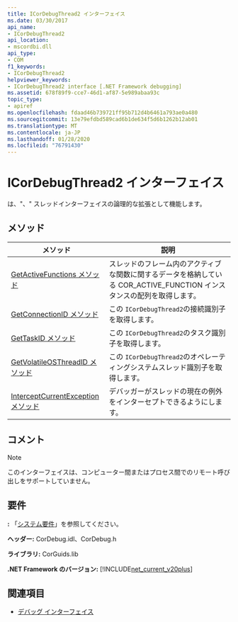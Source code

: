 ```yaml
---
title: ICorDebugThread2 インターフェイス
ms.date: 03/30/2017
api_name:
- ICorDebugThread2
api_location:
- mscordbi.dll
api_type:
- COM
f1_keywords:
- ICorDebugThread2
helpviewer_keywords:
- ICorDebugThread2 interface [.NET Framework debugging]
ms.assetid: 678f89f9-cce7-46d1-af87-5e989abaa93c
topic_type:
- apiref
ms.openlocfilehash: fdaad46b739721ff95b712d4b6461a793ae0a480
ms.sourcegitcommit: 13e79efdbd589cad6b1de634f5d6b1262b12ab01
ms.translationtype: MT
ms.contentlocale: ja-JP
ms.lasthandoff: 01/28/2020
ms.locfileid: "76791430"
---
```

# <a name="icordebugthread2-interface"></a>ICorDebugThread2 インターフェイス
は、"、" スレッドインターフェイスの論理的な拡張として機能します。  
  
## <a name="methods"></a>メソッド  
  
|メソッド|説明|  
|------------|-----------------|  
|[GetActiveFunctions メソッド](icordebugthread2-getactivefunctions-method.md)|スレッドのフレーム内のアクティブな関数に関するデータを格納している COR_ACTIVE_FUNCTION インスタンスの配列を取得します。|  
|[GetConnectionID メソッド](icordebugthread2-getconnectionid-method.md)|この `ICorDebugThread2`の接続識別子を取得します。|  
|[GetTaskID メソッド](icordebugthread2-gettaskid-method.md)|この `ICorDebugThread2`のタスク識別子を取得します。|  
|[GetVolatileOSThreadID メソッド](icordebugthread2-getvolatileosthreadid-method.md)|この `ICorDebugThread2`のオペレーティングシステムスレッド識別子を取得します。|  
|[InterceptCurrentException メソッド](icordebugthread2-interceptcurrentexception-method.md)|デバッガーがスレッドの現在の例外をインターセプトできるようにします。|  
  
## <a name="remarks"></a>コメント  
  
> [!NOTE]
> このインターフェイスは、コンピューター間またはプロセス間でのリモート呼び出しをサポートしていません。  
  
## <a name="requirements"></a>要件  
 **:** 「[システム要件](../../../../docs/framework/get-started/system-requirements.md)」を参照してください。  
  
 **ヘッダー:** CorDebug.idl、CorDebug.h  
  
 **ライブラリ:** CorGuids.lib  
  
 **.NET Framework のバージョン:** [!INCLUDE[net_current_v20plus](../../../../includes/net-current-v20plus-md.md)]  
  
## <a name="see-also"></a>関連項目

- [デバッグ インターフェイス](debugging-interfaces.md)
